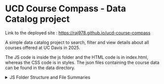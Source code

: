 # UCD Course Compass - Data Catalog project

Link to the deployed site : https://raj978.github.io/ucd-course-compass

A simple data catalog project to search, filter and view details about all courses offered at UC Davis in 2025.

The JS code is inside the js folder and the HTML code is in index.html, whereas the CSS code is in styles. The json files containing the course data can be found in the data directory.

<details>
   <summary>JS Folder Structure and File Summaries</summary>

   - /js/core: Implements the main event handlers that respond to user interactions.
   - /js/data: Manages data retrieval and processing from JSON files.
   - /js/filters: Handles course filtering logic for search and display.
   - /js/ui: Manages UI components and dynamic interactions.
   - /js/utils: Provides helper functions used across the application.
</details>